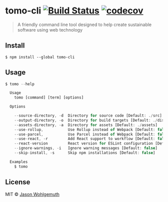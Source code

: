 # tomo-cli [![Build Status](https://img.shields.io/travis/jhwohlgemuth/tomo-cli.svg?logo=travis&style=for-the-badge)](https://travis-ci.org/jhwohlgemuth/tomo-cli) [![codecov](https://img.shields.io/codecov/c/github/jhwohlgemuth/tomo-cli.svg?logo=codecov&style=for-the-badge)](https://codecov.io/gh/jhwohlgemuth/tomo-cli)

> A friendly command line tool designed to help create sustainable software using web technology

## Install

```
$ npm install --global tomo-cli
```


## Usage

```js
$ tomo --help

  Usage
    tomo [command] [term] [options]

  Options

    --source-directory, -d  Directory for source code [Default: ./src]
    --output-directory, -o  Directory for build targets [Default: ./dist]
    --assets-directory, -a  Directory for assets [Default: ./assets]
    --use-rollup,           Use Rollup instead of Webpack [Default: false]
    --use-parcel,           Use Parcel instead of Webpack [Default: false]
    --use-react, -r         Add React support to workflow [Default: false]
    --react-version         React version for ESLint configuration [Default: '16.8']
    --ignore-warnings, -i   Ignore warning messages [Default: false]
    --skip-install, -s      Skip npm installations [Default: false]

  Examples
    $ tomo
```


## License

MIT © [Jason Wohlgemuth](http://omaha.js.org)
